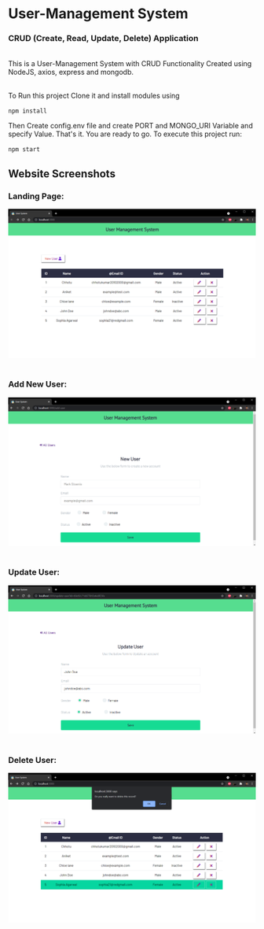 # User-Management System
### CRUD (Create, Read, Update, Delete) Application
<br>
This is a User-Management System with CRUD Functionality Created using NodeJS, axios, express and mongodb.
<br><br>

 To Run this project Clone it and install modules using
```
npm install
```

Then Create config.env file and create PORT and MONGO_URI Variable and specify Value.
That's it. You are ready to go. 
To execute this project run:
```
npm start
```
## Website Screenshots <br>

### Landing Page: <br>
![landing page](/assets/img/landing_page.png)
<br><br>

### Add New User: <br>
![Add User](/assets/img/add_user.png)
<br><br>

### Update User: <br>
![Update User](/assets/img/update_user.png)
<br><br>
### Delete User: <br>
![Delete User](/assets/img/delete_user.png)
